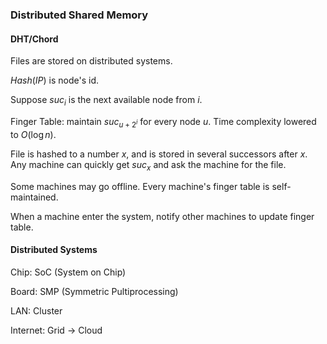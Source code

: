 ### Distributed Shared Memory

#### DHT/Chord

Files are stored on distributed systems.

$Hash(IP)$ is node's id.

Suppose $suc_i$ is the next available node from $i$.

Finger Table: maintain $suc_{u+2^i}$ for every node $u$. Time complexity lowered to $O(\log n)$.

File is hashed to a number $x$, and is stored in several successors after $x$. Any machine can quickly get $suc_x$ and ask the machine for the file.

Some machines may go offline. Every machine's finger table is self-maintained.

When a machine enter the system, notify other machines to update finger table.

#### Distributed Systems
Chip: SoC (System on Chip)

Board: SMP (Symmetric Pultiprocessing)

LAN: Cluster

Internet: Grid $\to$ Cloud